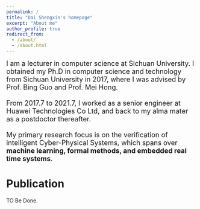 ```yaml
---
permalink: /
title: "Dai Shengxin's homepage"
excerpt: "About me"
author_profile: true
redirect_from: 
  - /about/
  - /about.html
---
```


<font size=4>I am a lecturer in computer science at Sichuan University. I obtained my Ph.D in computer science and technology  from Sichuan University in 2017, where I was advised by Prof. Bing Guo and Prof. Mei Hong. <br><br>
From 2017.7 to 2021.7, I worked as a  senior engineer at Huawei Technologies Co Ltd, and back to my alma mater as a postdoctor thereafter. <br><br>
My primary research focus is on the verification of intelligent Cyber-Physical Systems, which spans over <b>machine learning, formal methods, and embedded real time systems</b>. <br></font>

# Publication
TO Be Done.